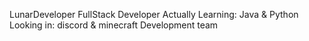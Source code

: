 LunarDeveloper
FullStack Developer
Actually Learning: Java & Python 
Looking in: discord & minecraft Development team 
